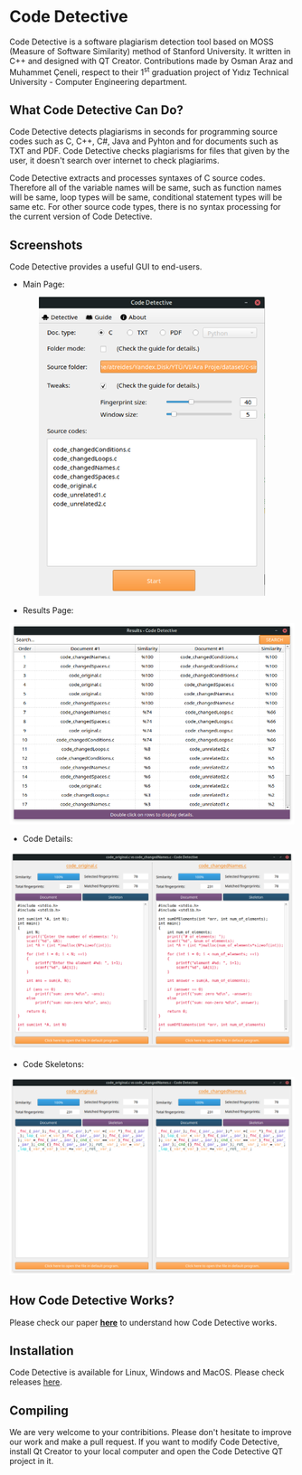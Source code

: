 # Code Detective
Code Detective is a software plagiarism detection tool based on MOSS (Measure of Software Similarity) method of Stanford University. It written in C++ and designed with QT Creator. Contributions made by Osman Araz and Muhammet Çeneli, respect to their 1<sup>st</sup> graduation project of Yıdız Technical University - Computer Engineering department.

## What Code Detective Can Do?
Code Detective detects plagiarisms in seconds for programming source codes such as C, C++, C#, Java and Pyhton and for documents such as TXT and PDF. Code Detective checks plagiarisms for files that given by the user, it doesn't search over internet to check plagiarims.

Code Detective extracts and processes syntaxes of C source codes. Therefore all of the variable names will be same, such as function names will be same, loop types will be same, conditional statement types will be same etc. For other source code types, there is no syntax processing for the current version of Code Detective.

## Screenshots
Code Detective provides a useful GUI to end-users.

- Main Page:

<p align="center">
  <img src="Screenshots/main.png" width="400px">
</p>

- Results Page: 

<p align="center">
  <img src="Screenshots/results.png" width="600px">
</p>

- Code Details: 

<p align="center">
  <img src="Screenshots/details.png" width="800px">
</p>

- Code Skeletons: 

<p align="center">
  <img src="Screenshots/skeleton.png" width="800px">
</p>

## How Code Detective Works?
Please check our paper **[here](Paper.pdf)** to understand how Code Detective works.

## Installation
Code Detective is available for Linux, Windows and MacOS. Please check releases [here](https://github.com/arazosman/Code-Detective/releases).

## Compiling
We are very welcome to your contribitions. Please don't hesitate to improve our work and make a pull request. If you want to modify Code Detective, install Qt Creator to your local computer and open the Code Detective QT project in it.
